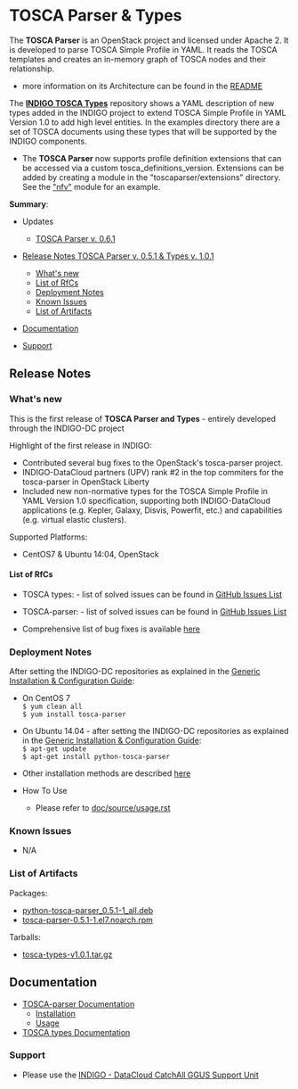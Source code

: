 # TOSCA Parser & Types

The **TOSCA Parser** is an OpenStack project and licensed under Apache 2. It is developed to parse TOSCA Simple Profile in YAML. It reads the TOSCA templates and creates an in-memory graph of TOSCA nodes and their relationship.
* more information on its Architecture can be found in the [README](https://github.com/openstack/tosca-parser/blob/master/README.rst)

The **[INDIGO TOSCA Types](https://github.com/indigo-dc/tosca-types/tree/v1.0.1)** repository  shows a YAML description of new types added in the INDIGO project to extend TOSCA Simple Profile in YAML Version 1.0 to add high level entities. In the examples directory there are a set of TOSCA documents using these types that will be supported by the INDIGO components.

* The **TOSCA Parser** now supports profile definition extensions that can be accessed via a custom tosca_definitions_version. Extensions can be added by creating a module in the "toscaparser/extensions" directory. See the ["nfv"](https://github.com/indigo-dc/tosca-parser/tree/0.5.1/toscaparser/extensions/nfv) module for an example.

**Summary**:
* Updates
  * [TOSCA Parser v. 0.6.1](https://indigo-dc.gitbooks.io/indigo-datacloud-releases/content/indigo1/second_update_of_indigo-1.html#tp)
  
* [Release Notes TOSCA Parser v. 0.5.1 & Types v. 1.0.1](#id1)
  * [What's new](#id2)
  * [List of RfCs](#id3)
  * [Deployment Notes](#id4)
  * [Known Issues](#id5)
  * [List of Artifacts](#id7)
* [Documentation](#id6)
* [Support](#id8)


<a id="id1"></a>
## Release Notes

<a id="id2"></a>
### What's new

This is the first release of **TOSCA Parser and Types** - entirely developed through the INDIGO-DC project

Highlight of the first release in INDIGO:
* Contributed several bug fixes to the OpenStack's tosca-parser project.
* INDIGO-DataCloud partners (UPV) rank #2 in the top commiters for the tosca-parser in OpenStack Liberty
* Included new non-normative types for the TOSCA Simple Profile in YAML Version 1.0 specification, supporting both INDIGO-DataCloud applications (e.g. Kepler, Galaxy, Disvis, Powerfit, etc.) and capabilities (e.g. virtual elastic clusters).

Supported Platforms:
* CentOS7 & Ubuntu 14:04, OpenStack

<a id="id3"></a>
#### List of RfCs 

* TOSCA types: - list of solved issues can be found in [GitHub Issues List](https://github.com/indigo-dc/tosca-types/issues?q=is%3Aissue+is%3Aclosed)
* TOSCA-parser: - list of solved issues can be found in [GitHub Issues List](https://github.com/indigo-dc/tosca-types/issues?q=is%3Aissue+is%3Aclosed)

* Comprehensive list of bug fixes is available [here](http://stackalytics.com/?release=mitaka&module=tosca-parser&metric=commits&company=upv)

<a id="id4"></a>
### Deployment Notes

After setting the INDIGO-DC repositories as explained in the [Generic Installation & Configuration Guide](generic_installation_and_configuration_guide_1.md):
* On CentOS 7 <br>
  ```$ yum clean all``` <br>
  ```$ yum install tosca-parser```

* On Ubuntu 14.04 - after setting the INDIGO-DC repositories as explained in the [Generic Installation & Configuration Guide](generic_installation_and_configuration_guide_1.md):<br>
  ```$ apt-get update```<br>
  ```$ apt-get install python-tosca-parser```

 
* Other installation methods are described [here](https://github.com/indigo-dc/tosca-parser/blob/master/doc/source/installation.rst)
* How To Use
  * Please refer to [doc/source/usage.rst](https://github.com/openstack/tosca-parser/blob/master/doc/source/usage.rst)

<a id="id5"></a>
### Known Issues

* N/A

<a id="id7"></a>
### List of Artifacts

Packages:
* [python-tosca-parser_0.5.1-1_all.deb](http://repo.indigo-datacloud.eu/repository/indigo/1/ubuntu/dists/trusty/main/binary-amd64/python-tosca-parser_0.5.1-1_all.deb)
* [tosca-parser-0.5.1-1.el7.noarch.rpm](http://repo.indigo-datacloud.eu/repository/indigo/1/centos7/x86_64/base/tosca-parser-0.5.1-1.el7.noarch.rpm)

Tarballs:
* [tosca-types-v1.0.1.tar.gz](https://github.com/indigo-dc/tosca-types/releases/download/v1.0.1/tosca-types-v1.0.1.tar.gz)

<a id="id6"></a>
## Documentation

* [TOSCA-parser Documentation](https://github.com/indigo-dc/tosca-parser/blob/master/README.rst)
  * [Installation](https://github.com/indigo-dc/tosca-parser/blob/0.5.1/doc/source/installation.rst)
  * [Usage](https://github.com/indigo-dc/tosca-parser/blob/0.5.1/doc/source/usage.rst)
* [TOSCA types Documentation](https://github.com/indigo-dc/tosca-types/blob/master/README.md)

<a id="id8"></a>
### Support

* Please use the [INDIGO - DataCloud CatchAll GGUS Support Unit](https://wiki.egi.eu/wiki/GGUS:INDIGO_DataCloud_Catch-all_FAQ)
